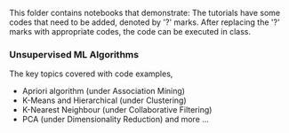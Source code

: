 This folder contains notebooks that demonstrate:
The tutorials have some codes that need to be added, denoted by '?' marks. After replacing the '?' marks with appropriate codes, the code can be executed in class.

### Unsupervised ML Algorithms
The key topics covered with code examples,
   - Apriori algorithm (under Association Mining)
   - K-Means and Hierarchical (under Clustering)
   - K-Nearest Neighbour (under Collaborative Filtering)
   - PCA (under Dimensionality Reduction)
and more ...
